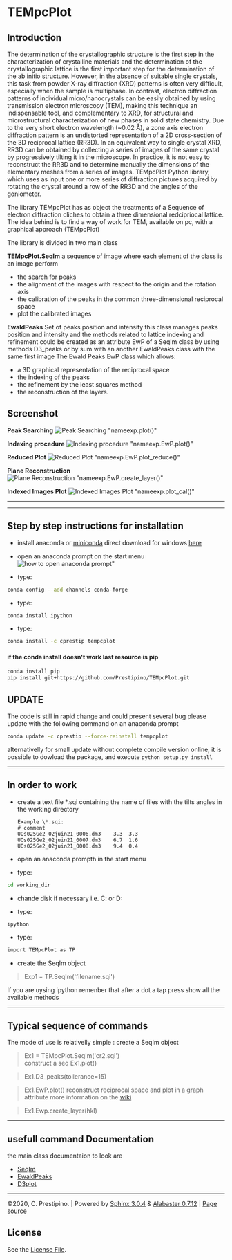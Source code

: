 # TEMpcPlot

## Introduction
The determination of the crystallographic structure is the first step in the characterization of crystalline materials and the determination of the crystallographic lattice is the first important step for the determination of the ab initio structure. However, in the absence of suitable single crystals, this task from powder X-ray diffraction (XRD) patterns is often very difficult, especially when the sample is multiphase. In contrast, electron diffraction patterns of individual micro/nanocrystals can be easily obtained by using transmission electron microscopy (TEM), making this technique an indispensable tool, and complementary to XRD, for structural and microstructural characterization of new phases in solid state chemistry.
Due to the very short electron wavelength (~0.02 Å), a zone axis electron diffraction pattern is an undistorted representation of a 2D cross-section of the 3D reciprocal lattice (RR3D). In an equivalent way to single crystal XRD, RR3D can be obtained by collecting a series of images of the same crystal by progressively tilting it in the microscope. In practice, it is not easy to reconstruct the RR3D and to determine manually the dimensions of the elementary meshes from a series of images. TEMpcPlot Python library, which uses as input one or more series of diffraction pictures acquired by rotating the crystal around a row of the RR3D and the angles of the goniometer. 
 
The library TEMpcPlot has as object the treatments of a Sequence of electron diffraction cliches to obtain a three dimensional redcipriocal lattice. The idea behind is to find a way of work for TEM, available on pc, with a graphical approach (TEMpcPlot)

The library is divided in two main class

**TEMpcPlot.SeqIm**
a sequence of image where each element of the class is an image perform 
- the search for peaks
- the alignment of the images with respect to the origin and the rotation axis
- the calibration of the peaks in the common three-dimensional reciprocal space
- plot the calibrated images

**EwaldPeaks**
Set of peaks position and intensity
this class manages peaks position and intensity and the methods related to lattice indexing and refinement
could be created as an attribute EwP of a SeqIm class by using methods D3_peaks
or by sum with an another EwaldPeaks class with the same first image
The Ewald Peaks EwP class which allows:
- a 3D graphical representation of the reciprocal space
- the indexing of the peaks
- the refinement by the least squares method 
- the reconstruction of the layers. 

## Screenshot
**Peak Searching**
![Peak Searching "nameexp.plot()"](/assets/Figure1.jpg)

**Indexing procedure**
![Indexing procedure "nameexp.EwP.plot()"](/assets/Figure2.jpg)

**Reduced Plot**
![Reduced Plot "nameexp.EwP.plot_reduce()"](/assets/Figure3.jpg)

**Plane Reconstruction**
![Plane Reconstruction "nameexp.EwP.create_layer()"](/assets/Figure4.jpg)

**Indexed Images Plot**
![Indexed Images Plot "nameexp.plot_cal()"](/assets/Figure5.jpg)


* * *

* * *

## Step by step instructions for installation
- install anaconda or [miniconda](https://docs.conda.io/en/latest/miniconda.html)
      direct download for windows [here](https://repo.anaconda.com/miniconda/Miniconda3-latest-Windows-x86_64.exe)
- open an anaconda prompt on the start menu
![how to open anaconda prompt"](/assets/Figure6.jpg)

- type:
```bash
conda config --add channels conda-forge
```
- type: 
```bash
conda install ipython
```
- type:
```bash
conda install -c cprestip tempcplot
```

#### if the conda install doesn't work last resource is pip
```bash
conda install pip
pip install git+https://github.com/Prestipino/TEMpcPlot.git
```


## UPDATE
The code is still in rapid change and could present several bug
please update with the following command on an anaconda prompt  
```bash
conda update -c cprestip --force-reinstall tempcplot
```
 alternativelly for small update without complete compile version online, it is possible to dowload the package, and execute
 ```python setup.py install```

* * *
## In order to work
- create a text file  \*.sqi containing the name of files with the tilts angles in the working directory

      Example \*.sqi:
      # comment 
      UOs025Ge2_02juin21_0006.dm3    3.3  3.3
      UOs025Ge2_02juin21_0007.dm3    6.7  1.6
      UOs025Ge2_02juin21_0008.dm3    9.4  0.4

- open an anaconda prompth in the start menu
- type:
```bash
cd working_dir
```

- chande disk if necessary i.e. C: or D:

- type:
```bash
ipython
```

- type:
```bash
import TEMpcPlot as TP 
```

- create the SeqIm object
> Exp1 = TP.SeqIm('filename.sqi')

If you are uysing ipython remenber that after a dot a tap press show all the available methods
* * *


## Typical sequence of commands
The mode of use is relativelly simple :
create a SeqIm object

> Ex1 = TEMpcPlot.SeqIm('cr2.sqi') \
construct a seq
> Ex1.plot()

> Ex1.D3_peaks(tollerance=15)

> Ex1.EwP.plot()
reconstruct reciprocal space and plot in a graph attribute
more information on the [wiki](https://github.com/Prestipino/TEMpcPlot/wiki/EwaldPeaks)


> Ex1.Ewp.create_layer(hkl)



* * *
## usefull command Documentation
the main class documentaion to look are 
*  [SeqIm](https://github.com/Prestipino/TEMpcPlot/wiki/SeqIm)
*  [EwaldPeaks](https://github.com/Prestipino/TEMpcPlot/wiki/EwaldPeaks)
*  [D3plot](https://github.com/Prestipino/TEMpcPlot/wiki/D3plot)

* * * ****************************


©2020, C. Prestipino. | Powered by [Sphinx 3.0.4](http://sphinx-doc.org/) & [Alabaster 0.7.12](https://github.com/bitprophet/alabaster) | [Page source](_sources/index.rst.txt)
   

## License

See the [License File](./LICENSE.md).
